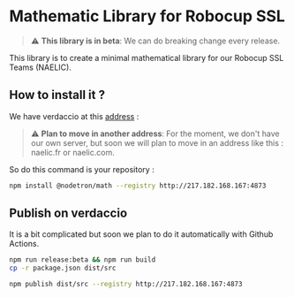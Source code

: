 # Mathematic Library for Robocup SSL

> :warning: **This library is in beta**: We can do breaking change every release.

This library is to create a minimal mathematical library for our Robocup SSL Teams (NAELIC).

## How to install it ?

We have verdaccio at this [address](http://217.182.168.167:4873) :

> :warning: **Plan to move in another address**: For the moment, we don't have our own server, but soon we will plan to move in an address like this : naelic.fr or naelic.com.

So do this command is your repository :
```bash
npm install @nodetron/math --registry http://217.182.168.167:4873
```

## Publish on verdaccio

It is a bit complicated but soon we plan to do it automatically with Github Actions.

```bash
npm run release:beta && npm run build
cp -r package.json dist/src

npm publish dist/src --registry http://217.182.168.167:4873
```